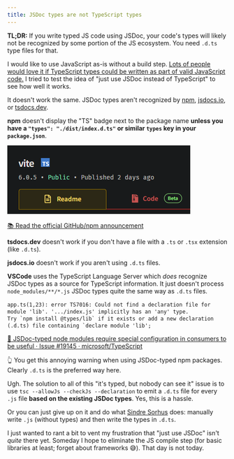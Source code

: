 ```yaml
---
title: JSDoc types are not TypeScript types
---
```


**TL;DR:** If you write typed JS code using JSDoc, your code's types will likely not be recognized by some portion of the JS ecosystem. You need `.d.ts` type files for that.

I would like to use JavaScript as-is without a build step. [Lots of people would love it if TypeScript types could be written as part of valid JavaScript code.](https://github.com/tc39/proposal-type-annotations) I tried to test the idea of "just use JSDoc instead of TypeScript" to see how well it works.

It doesn't work the same. JSDoc types aren't recognized by [npm](https://www.npmjs.com/), [jsdocs.io](https://www.jsdocs.io/), or [tsdocs.dev](https://tsdocs.dev/).

**npm** doesn't display the "TS" badge next to the package name **unless you have a `"types": "./dist/index.d.ts"` or similar `types` key in your `package.json`**.

![image](/media/2024-12-24-001.png)

[📚 Read the official GitHub/npm announcement](https://github.blog/changelog/2020-12-16-npm-displays-packages-with-bundled-typescript-declarations/)

**tsdocs.dev** doesn't work if you don't have a file with a `.ts` or `.tsx` extension (like `.d.ts`).

**jsdocs.io** doesn't work if you aren't using `.d.ts` files.

**VSCode** uses the TypeScript Language Server which _does_ recognize JSDoc types as a source for TypeScript information. It just doesn't process `node_modules/**/*.js` JSDoc types quite the same way as `.d.ts` files.

```
app.ts(1,23): error TS7016: Could not find a declaration file for module 'lib'. '.../index.js' implicitly has an 'any' type.
Try `npm install @types/lib` if it exists or add a new declaration (.d.ts) file containing `declare module 'lib';
```

[🐛 JSDoc-typed node modules require special configuration in consumers to be useful · Issue #19145 · microsoft/TypeScript](https://github.com/microsoft/TypeScript/issues/19145)

👆 You get this annoying warning when using JSDoc-typed npm packages. Clearly `.d.ts` is the preferred way here.

Ugh. The solution to all of this "it's typed, but nobody can see it" issue is to use `tsc --allowJs --checkJs --declaration` to emit a `.d.ts` file for every `.js` file **based on the existing JSDoc types**. Yes, this is a hassle.

Or you can just give up on it and do what [Sindre Sorhus](https://github.com/sindresorhus) does: manually write `.js` (without types) and then write the types in `.d.ts`.

I just wanted to rant a bit to vent my frustration that "just use JSDoc" isn't _quite_ there yet. Someday I hope to eliminate the JS compile step (for basic libraries at least; forget about frameworks 😅). That day is not today.

